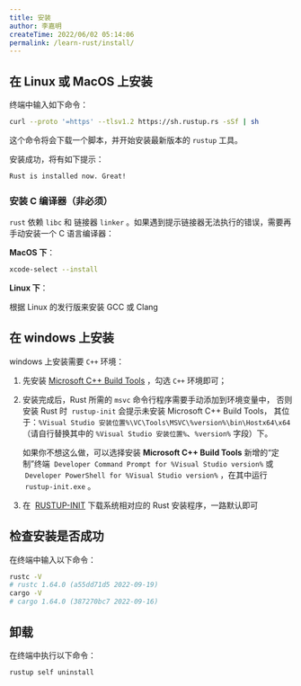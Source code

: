 ```yaml
---
title: 安装
author: 李嘉明
createTime: 2022/06/02 05:14:06
permalink: /learn-rust/install/
---
```


## 在 Linux 或 MacOS 上安装

终端中输入如下命令：

```sh
curl --proto '=https' --tlsv1.2 https://sh.rustup.rs -sSf | sh
```

这个命令将会下载一个脚本，并开始安装最新版本的 `rustup` 工具。

安装成功，将有如下提示：

```sh
Rust is installed now. Great!
```

### 安装 C 编译器（非必须）

`rust` 依赖 `libc` 和 链接器 `linker` 。如果遇到提示链接器无法执行的错误，需要再手动安装一个 C 语言编译器：

**MacOS 下**：

```sh
xcode-select --install
```

**Linux 下**：

根据 Linux 的发行版来安装 GCC 或 Clang

## 在 windows 上安装

windows 上安装需要 `C++` 环境：

1. 先安装 [Microsoft C++ Build Tools](https://visualstudio.microsoft.com/zh-hans/visual-cpp-build-tools/) ，勾选 `C++` 环境即可；
2. 安装完成后，Rust 所需的 `msvc` 命令行程序需要手动添加到环境变量中，
   否则安装 Rust 时  `rustup-init` 会提示未安装 Microsoft C++ Build Tools，
   其位于：`%Visual Studio 安装位置%\VC\Tools\MSVC\%version%\bin\Hostx64\x64`（请自行替换其中的 `%Visual Studio 安装位置%`、`%version%` 字段）下。

   如果你不想这么做，可以选择安装 **Microsoft C++ Build Tools** 新增的“定制”终端
    `Developer Command Prompt for %Visual Studio version%` 或  `Developer PowerShell for %Visual Studio version%` ，在其中运行  `rustup-init.exe` 。

3. 在  [RUSTUP-INIT](https://www.rust-lang.org/learn/get-started) 下载系统相对应的 Rust 安装程序，一路默认即可

## 检查安装是否成功

在终端中输入以下命令：

```bash
rustc -V
# rustc 1.64.0 (a55dd71d5 2022-09-19)
cargo -V
# cargo 1.64.0 (387270bc7 2022-09-16)
```

## 卸载

在终端中执行以下命令：

```sh
rustup self uninstall
```
